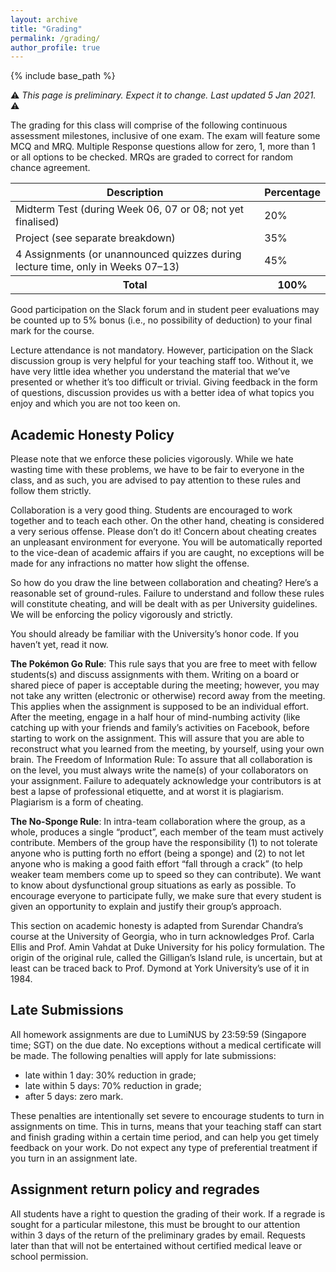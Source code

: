 ```yaml
---
layout: archive
title: "Grading"
permalink: /grading/
author_profile: true
---
```


{% include base_path %}

⚠️ _This page is preliminary.  Expect it to change. Last updated 5 Jan 2021._ ⚠️

The grading for this class will comprise of the following continuous assessment milestones, inclusive of one exam. The exam will feature some MCQ and MRQ.  Multiple Response questions allow for zero, 1, more than 1 or all options to be checked.  MRQs are graded to correct for random chance agreement.

<table class="table table-striped" style="margin-left: auto; margin-right:auto">
  <thead class="thead-inverse"><tr><th>Description</th><th>Percentage</th></tr></thead>
  <tbody>
    <tr><td>Midterm Test (during Week 06, 07 or 08; not yet finalised)</td><td>20%</td></tr>
    <tr><td>Project (see separate breakdown)</td><td>35%</td></tr>
    <tr><td>4 Assignments (or unannounced quizzes during lecture time, only in Weeks 07–13)</td><td>45%</td></tr>
    <tr><th><b>Total</b></th><th><b>100%</b></th></tr>
  </tbody>
</table>

Good participation on the Slack forum and in student peer evaluations may be counted up to 5% bonus (i.e., no possibility of deduction) to your final mark for the course.

Lecture attendance is not mandatory. However, participation on the Slack discussion group is very helpful for your
teaching staff too. Without it, we have very little idea whether you
understand the material that we’ve presented or whether it’s too
difficult or trivial. Giving feedback in the form of questions,
discussion provides us with a better idea of what topics you enjoy and
which you are not too keen on.

## Academic Honesty Policy

Please note that we enforce these policies vigorously. While we hate
wasting time with these problems, we have to be fair to everyone in
the class, and as such, you are advised to pay attention to these
rules and follow them strictly.

Collaboration is a very good thing. Students are encouraged to work
together and to teach each other. On the other hand, cheating is
considered a very serious offense. Please don’t do it! Concern about
cheating creates an unpleasant environment for everyone. You will be
automatically reported to the vice-dean of academic affairs if you are
caught, no exceptions will be made for any infractions no matter how
slight the offense.

So how do you draw the line between collaboration and cheating? Here’s
a reasonable set of ground-rules. Failure to understand and follow
these rules will constitute cheating, and will be dealt with as per
University guidelines. We will be enforcing the policy vigorously and
strictly.

You should already be familiar with the University’s honor code. If
you haven’t yet, read it now.

**The Pokémon Go Rule**: This rule says that you are free to meet with
fellow students(s) and discuss assignments with them. Writing on a
board or shared piece of paper is acceptable during the meeting;
however, you may not take any written (electronic or otherwise) record
away from the meeting. This applies when the assignment is supposed to
be an individual effort. After the meeting, engage in a half hour of
mind-numbing activity (like catching up with your friends and family’s
activities on Facebook, before starting to work on the
assignment. This will assure that you are able to reconstruct what you
learned from the meeting, by yourself, using your own brain.  The
Freedom of Information Rule: To assure that all collaboration is on
the level, you must always write the name(s) of your collaborators on
your assignment. Failure to adequately acknowledge your contributors
is at best a lapse of professional etiquette, and at worst it is
plagiarism. Plagiarism is a form of cheating.

**The No-Sponge Rule**: In intra-team collaboration where the group,
as a whole, produces a single “product”, each member of the team must
actively contribute. Members of the group have the responsibility (1)
to not tolerate anyone who is putting forth no effort (being a sponge)
and (2) to not let anyone who is making a good faith effort “fall
through a crack” (to help weaker team members come up to speed so they
can contribute). We want to know about dysfunctional group situations
as early as possible. To encourage everyone to participate fully, we
make sure that every student is given an opportunity to explain and
justify their group’s approach.

This section on academic honesty is adapted from Surendar Chandra’s
course at the University of Georgia, who in turn acknowledges
Prof. Carla Ellis and Prof. Amin Vahdat at Duke University for his
policy formulation. The origin of the original rule, called the
Gilligan’s Island rule, is uncertain, but at least can be traced back
to Prof. Dymond at York University’s use of it in 1984.

## Late Submissions

All homework assignments are due to LumiNUS by 23:59:59
(Singapore time; SGT) on the due date. No exceptions without a medical
certificate will be made. The following penalties will apply for late
submissions:

* late within 1 day: 30% reduction in grade;
* late within 5 days: 70% reduction in grade;
* after 5 days: zero mark.

These penalties are intentionally set severe to encourage students to
turn in assignments on time. This in turns, means that your teaching
staff can start and finish grading within a certain time period, and
can help you get timely feedback on your work. Do not expect any type
of preferential treatment if you turn in an assignment late.

## Assignment return policy and regrades

All students have a right to question the grading of their work. If a
regrade is sought for a particular milestone, this must be brought to
our attention within 3 days of the return of the preliminary grades by
email. Requests later than that will not be entertained without
certified medical leave or school permission.
